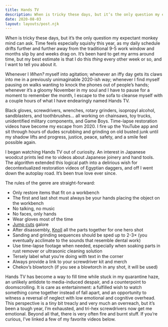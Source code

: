 ```yaml
---
title: Hands TV
description: When is tricky these days, but it’s the only question my expectant monkey mind can ask.
date: 2020-08-03
layout: layouts/post.njk
---
```


*When* is tricky these days, but it’s the only question my expectant monkey mind can ask. Time feels especially squishy this year, as my daily schedule drifts further and further away from the traditional 9-5 work window and months slip by and weeks drag on. It’s been hard to get my arms around time, but my best estimate is that I do this *thing* every other week or so, and I want to tell you about it.

Whenever I *When?* myself into agitation; whenever an iffy day gets its claws into me in a previously unimaginable 2020-ish way; whenever I find myself pausing on walks wanting to knock the phones out of people’s hands; whenever it’s a gloomy November in my soul and I have to pause for a moment to remember the month, I escape to the sofa to cleanse myself with a couple hours of what I have endearingly named Hands TV.

Black gloves, screwdrivers, wrenches, rotary grinders, isopropyl alcohol, sandblasters, and toothbrushes… all working on chainsaws, toy trucks, unidentified military components, and Game Boys. Time-lapse restoration videos have become my escape from 2020. I fire up the YouTube app and sit through hours of dudes scrubbing and grinding on old busted junk until my shadow lifts and progress, justice, peace, safety, and a smile feel possible again.

I began watching Hands TV out of curiosity. An interest in Japanese woodcut prints led me to videos about Japanese joinery and hand tools. The algorithm extended this logical path into a delirious wish for decontextualized restoration videos of Egyptian daggers, and off I went down the autoplay road. It’s been true love ever since.

The rules of the genre are straight-forward:

- Only restore items that fit on a workbench
- The first and last shot must always be your hands placing the object on the workbench
- No talking, no music
- No faces, only hands
- Wear gloves most of the time
- [Jump cuts](https://en.wikipedia.org/wiki/Jump_cut) galore
- After disassembly, [Knoll](https://www.urbandictionary.com/define.php?term=knolling) all the parts together for one hero shot
- Sanding and grinding sequences should be sped up to 2-3× (you eventually acclimate to the sounds that resemble dental work)
- Use time-lapse footage when needed, especially when soaking parts in rust remover or ultrasonic cleaning solution
- Tersely label what you’re doing with text in the corner
- Always provide a link to your screwdriver kit and merch
- Chekov’s blowtorch (if you see a blowtorch in any shot, it will be used)

Hands TV has become a way to fill time while stuck in my quarantine haze, an unlikely antidote to media-induced despair, and a counterpoint to doomscrolling. It is care as entertainment: a fulfilled wish to watch something come together instead of fall apart, and an opportunity to witness a reversal of neglect with low emotional and cognitive overhead. This perspective is a tiny bit treacly and very much an overreach, but it’s been a tough year, I’m exhausted, and tri-hex screwdrivers now get me emotional. Beyond all that, there is very often fire and burnt stuff. If you’re curious, I’ve linked a few of my favorite videos below.
